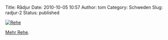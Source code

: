 Title: Rådjur
Date: 2010-10-05 10:57
Author: tom
Category: Schweden
Slug: radjur-2
Status: published

[![Rehe](http://www.fiket.de/pic/radjurgryt2_s.jpg "Rehe")](http://www.fiket.de/pic/radjurgryt2_l.jpg)

[Mehr Rehe](http://www.fiket.de/?s=r%C3%A5djur).

